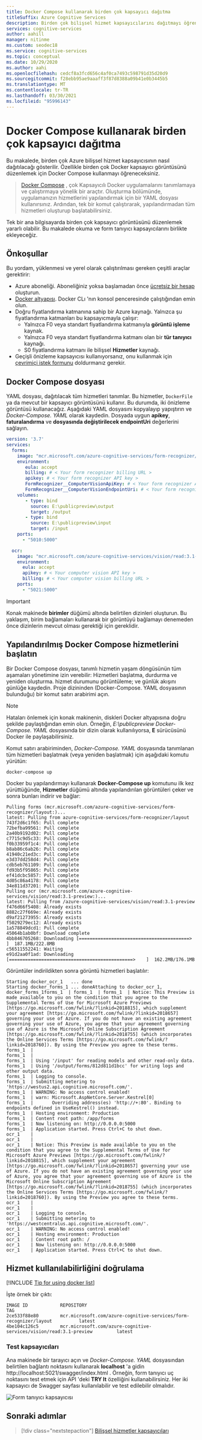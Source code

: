 ```yaml
---
title: Docker Compose kullanarak birden çok kapsayıcı dağıtma
titleSuffix: Azure Cognitive Services
description: Birden çok bilişsel hizmet kapsayıcılarını dağıtmayı öğrenin. Bu makalede, Docker Compose kullanarak birden çok Docker kapsayıcı görüntüsünü nasıl düzenleyeceğinizi gösterilmektedir.
services: cognitive-services
author: aahill
manager: nitinme
ms.custom: seodec18
ms.service: cognitive-services
ms.topic: conceptual
ms.date: 10/29/2020
ms.author: aahi
ms.openlocfilehash: cedcf8a3fcd656c4af0ca7493c598791d35d20d9
ms.sourcegitcommit: f28ebb95ae9aaaff3f87d8388a09b41e0b3445b5
ms.translationtype: MT
ms.contentlocale: tr-TR
ms.lasthandoff: 03/30/2021
ms.locfileid: "95996143"
---
```

# <a name="use-docker-compose-to-deploy-multiple-containers"></a>Docker Compose kullanarak birden çok kapsayıcı dağıtma

Bu makalede, birden çok Azure bilişsel hizmet kapsayıcısının nasıl dağıtılacağı gösterilir. Özellikle birden çok Docker kapsayıcı görüntüsünü düzenlemek için Docker Compose kullanmayı öğreneceksiniz.

> [Docker Compose](https://docs.docker.com/compose/) , çok Kapsayıcılı Docker uygulamalarını tanımlamaya ve çalıştırmaya yönelik bir araçtır. Oluşturma bölümünde, uygulamanızın hizmetlerini yapılandırmak için bir YAML dosyası kullanırsınız. Ardından, tek bir komut çalıştırarak, yapılandırmadan tüm hizmetleri oluşturup başlatabilirsiniz.

Tek bir ana bilgisayarda birden çok kapsayıcı görüntüsünü düzenlemek yararlı olabilir. Bu makalede okuma ve form tanıyıcı kapsayıcılarını birlikte ekleyeceğiz.

## <a name="prerequisites"></a>Önkoşullar

Bu yordam, yüklenmesi ve yerel olarak çalıştırılması gereken çeşitli araçlar gerektirir:

* Azure aboneliği. Aboneliğiniz yoksa başlamadan önce [ücretsiz bir hesap](https://azure.microsoft.com/free/cognitive-services) oluşturun.
* [Docker altyapısı](https://www.docker.com/products/docker-engine). Docker CLı 'nın konsol penceresinde çalıştığından emin olun.
* Doğru fiyatlandırma katmanına sahip bir Azure kaynağı. Yalnızca şu fiyatlandırma katmanları bu kapsayıcmayla çalışır:
  * Yalnızca F0 veya standart fiyatlandırma katmanıyla **görüntü işleme** kaynak.
  * Yalnızca F0 veya standart fiyatlandırma katmanı olan bir **tür tanıyıcı** kaynağı.
  * S0 fiyatlandırma katmanı ile bilişsel **Hizmetler** kaynağı.
* Geçişli önizleme kapsayıcısı kullanıyorsanız, onu kullanmak için [çevrimiçi istek formunu](https://aka.ms/csgate/) doldurmanız gerekir.

## <a name="docker-compose-file"></a>Docker Compose dosyası

YAML dosyası, dağıtılacak tüm hizmetleri tanımlar. Bu hizmetler, `DockerFile` ya da mevcut bir kapsayıcı görüntüsünü kullanır. Bu durumda, iki önizleme görüntüsü kullanacağız. Aşağıdaki YAML dosyasını kopyalayıp yapıştırın ve *Docker-Compose. YAML* olarak kaydedin. Dosyada uygun **apikey**, **faturalandırma** ve **dosyasında değiştirilecek endpointUri** değerlerini sağlayın.

```yaml
version: '3.7'
services:
  forms:
    image: "mcr.microsoft.com/azure-cognitive-services/form-recognizer/layout"
    environment:
       eula: accept
       billing: # < Your form recognizer billing URL >
       apikey: # < Your form recognizer API key >
       FormRecognizer__ComputerVisionApiKey: # < Your form recognizer API key >
       FormRecognizer__ComputerVisionEndpointUri: # < Your form recognizer URI >
    volumes:
       - type: bind
         source: E:\publicpreview\output
         target: /output
       - type: bind
         source: E:\publicpreview\input
         target: /input
    ports:
      - "5010:5000"

  ocr:
    image: "mcr.microsoft.com/azure-cognitive-services/vision/read:3.1-preview"
    environment:
      eula: accept
      apikey: # < Your computer vision API key >
      billing: # < Your computer vision billing URL >
    ports:
      - "5021:5000"
```

> [!IMPORTANT]
> Konak makinede **birimler** düğümü altında belirtilen dizinleri oluşturun. Bu yaklaşım, birim bağlamaları kullanarak bir görüntüyü bağlamayı denemeden önce dizinlerin mevcut olması gerektiği için gereklidir.

## <a name="start-the-configured-docker-compose-services"></a>Yapılandırılmış Docker Compose hizmetlerini başlatın

Bir Docker Compose dosyası, tanımlı hizmetin yaşam döngüsünün tüm aşamaları yönetimine izin verebilir: Hizmetleri başlatma, durdurma ve yeniden oluşturma. hizmet durumunu görüntüleme; ve günlük akışını günlüğe kaydedin. Proje dizininden (Docker-Compose. YAML dosyasının bulunduğu) bir komut satırı arabirimi açın.

> [!NOTE]
> Hataları önlemek için konak makinenin, diskleri Docker altyapısına doğru şekilde paylaştığından emin olun. Örneğin, *E:\publicpreview* *Docker-Compose. YAML* dosyasında bir dizin olarak kullanılıyorsa, **E** sürücüsünü Docker ile paylaşabilirsiniz.

Komut satırı arabiriminden, *Docker-Compose. YAML* dosyasında tanımlanan tüm hizmetleri başlatmak (veya yeniden başlatmak) için aşağıdaki komutu yürütün:

```console
docker-compose up
```

Docker bu yapılandırmayı kullanarak **Docker-Compose up** komutunu ilk kez yürüttüğünde, **Hizmetler** düğümü altında yapılandırılan görüntüleri çeker ve sonra bunları indirir ve bağlar:

```console
Pulling forms (mcr.microsoft.com/azure-cognitive-services/form-recognizer/layout:)...
latest: Pulling from azure-cognitive-services/form-recognizer/layout
743f2d6c1f65: Pull complete
72befba99561: Pull complete
2a40b9192d02: Pull complete
c7715c9d5c33: Pull complete
f0b33959f1c4: Pull complete
b8ab86c6ab26: Pull complete
41940c21ed3c: Pull complete
e3d37dd258d4: Pull complete
cdb5eb761109: Pull complete
fd93b5f95865: Pull complete
ef41dcbc5857: Pull complete
4d05c86a4178: Pull complete
34e811d37201: Pull complete
Pulling ocr (mcr.microsoft.com/azure-cognitive-services/vision/read:3.1-preview:)...
latest: Pulling from /azure-cognitive-services/vision/read:3.1-preview
f476d66f5408: Already exists
8882c27f669e: Already exists
d9af21273955: Already exists
f5029279ec12: Already exists
1a578849dcd1: Pull complete
45064b1ab0bf: Download complete
4bb846705268: Downloading [=========================================>         ]  187.1MB/222.8MB
c56511552241: Waiting
e91d2aa0f1ad: Downloading [==============================================>    ]  162.2MB/176.1MB
```

Görüntüler indirildikten sonra görüntü hizmetleri başlatılır:

```console
Starting docker_ocr_1   ... done
Starting docker_forms_1 ... doneAttaching to docker_ocr_1, docker_forms_1forms_1  | forms_1  | forms_1  | Notice: This Preview is made available to you on the condition that you agree to the Supplemental Terms of Use for Microsoft Azure Previews [https://go.microsoft.com/fwlink/?linkid=2018815], which supplement your agreement [https://go.microsoft.com/fwlink/?linkid=2018657] governing your use of Azure. If you do not have an existing agreement governing your use of Azure, you agree that your agreement governing use of Azure is the Microsoft Online Subscription Agreement [https://go.microsoft.com/fwlink/?linkid=2018755] (which incorporates the Online Services Terms [https://go.microsoft.com/fwlink/?linkid=2018760]). By using the Preview you agree to these terms.
forms_1  | 
forms_1  | 
forms_1  | Using '/input' for reading models and other read-only data.
forms_1  | Using '/output/forms/812d811d1bcc' for writing logs and other output data.
forms_1  | Logging to console.
forms_1  | Submitting metering to 'https://westus2.api.cognitive.microsoft.com/'.
forms_1  | WARNING: No access control enabled!
forms_1  | warn: Microsoft.AspNetCore.Server.Kestrel[0]
forms_1  |       Overriding address(es) 'http://+:80'. Binding to endpoints defined in UseKestrel() instead.
forms_1  | Hosting environment: Production
forms_1  | Content root path: /app/forms
forms_1  | Now listening on: http://0.0.0.0:5000
forms_1  | Application started. Press Ctrl+C to shut down.
ocr_1    | 
ocr_1    | 
ocr_1    | Notice: This Preview is made available to you on the condition that you agree to the Supplemental Terms of Use for Microsoft Azure Previews [https://go.microsoft.com/fwlink/?linkid=2018815], which supplement your agreement [https://go.microsoft.com/fwlink/?linkid=2018657] governing your use of Azure. If you do not have an existing agreement governing your use of Azure, you agree that your agreement governing use of Azure is the Microsoft Online Subscription Agreement [https://go.microsoft.com/fwlink/?linkid=2018755] (which incorporates the Online Services Terms [https://go.microsoft.com/fwlink/?linkid=2018760]). By using the Preview you agree to these terms.
ocr_1    |
ocr_1    | 
ocr_1    | Logging to console.
ocr_1    | Submitting metering to 'https://westcentralus.api.cognitive.microsoft.com/'.
ocr_1    | WARNING: No access control enabled!
ocr_1    | Hosting environment: Production
ocr_1    | Content root path: /
ocr_1    | Now listening on: http://0.0.0.0:5000
ocr_1    | Application started. Press Ctrl+C to shut down.
```

## <a name="verify-the-service-availability"></a>Hizmet kullanılabilirliğini doğrulama

[!INCLUDE [Tip for using docker list](../../../includes/cognitive-services-containers-docker-list-tip.md)]

İşte örnek bir çıktı:

```
IMAGE ID            REPOSITORY                                                                 TAG
2ce533f88e80        mcr.microsoft.com/azure-cognitive-services/form-recognizer/layout          latest
4be104c126c5        mcr.microsoft.com/azure-cognitive-services/vision/read:3.1-preview         latest
```

### <a name="test-containers"></a>Test kapsayıcıları

Ana makinede bir tarayıcı açın ve *Docker-Compose. YAML* dosyasından belirtilen bağlantı noktasını kullanarak **localhost** 'a gidin http://localhost:5021/swagger/index.html . Örneğin, form tanıyıcı uç noktasını test etmek için API 'deki **TRY It** özelliğini kullanabilirsiniz. Her iki kapsayıcı de Swagger sayfası kullanılabilir ve test edilebilir olmalıdır.

![Form tanıyıcı kapsayıcısı](media/form-recognizer-swagger-page.png)

## <a name="next-steps"></a>Sonraki adımlar

> [!div class="nextstepaction"]
> [Bilişsel hizmetler kapsayıcıları](../cognitive-services-container-support.md)

